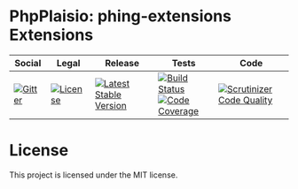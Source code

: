 # PhpPlaisio: phing-extensions Extensions

<table>
<thead>
<tr>
<th>Social</th>
<th>Legal</th>
<th>Release</th>
<th>Tests</th>
<th>Code</th>
</tr>
</thead>
<tbody>
<tr>
<td>
<a href="https://gitter.im/PhpPlaisio/PhpPlaisio"><img src="https://badges.gitter.im/PhpPlaisio/PhpPlaisio.svg" alt="Gitter"/></a>
</td>
<td>
<a href="https://packagist.org/packages/plaisio/phing-extensions"><img src="https://poser.pugx.org/plaisio/phing-extensions/license" alt="License"/></a>
</td>
<td>
<a href="https://packagist.org/packages/plaisio/phing-extensions"><img src="https://poser.pugx.org/plaisio/phing-extensions/v/stable" alt="Latest Stable Version"/></a>
</td>
<td>
<a href="https://github.com/PhpPlaisio/phing-extensions/actions/workflows/unit.yml"><img src="https://github.com/PhpPlaisio/phing-extensions/actions/workflows/unit.yml/badge.svg" alt="Build Status"/></a><br/>
<a href="https://codecov.io/gh/PhpPlaisio/phing-extensions"><img src="https://codecov.io/gh/PhpPlaisio/phing-extensions/branch/master/graph/badge.svg" alt="Code Coverage"/></a>
</td>
<td>
<a href="https://scrutinizer-ci.com/g/PhpPlaisio/phing-extensions/?branch=master"><img src="https://scrutinizer-ci.com/g/PhpPlaisio/phing-extensions/badges/quality-score.png?b=master" alt="Scrutinizer Code Quality"/></a>
</td>
</tr>
</tbody>
</table>

# License

This project is licensed under the MIT license.
